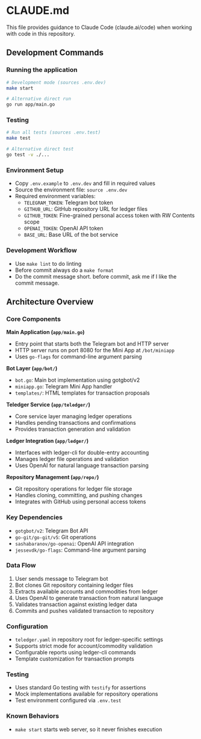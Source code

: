 # CLAUDE.md

This file provides guidance to Claude Code (claude.ai/code) when working with code in this repository.

## Development Commands

### Running the application
```bash
# Development mode (sources .env.dev)
make start

# Alternative direct run
go run app/main.go
```

### Testing
```bash
# Run all tests (sources .env.test)
make test

# Alternative direct test
go test -v ./...
```

### Environment Setup
- Copy `.env.example` to `.env.dev` and fill in required values
- Source the environment file: `source .env.dev`
- Required environment variables:
  - `TELEGRAM_TOKEN`: Telegram bot token
  - `GITHUB_URL`: GitHub repository URL for ledger files
  - `GITHUB_TOKEN`: Fine-grained personal access token with RW Contents scope
  - `OPENAI_TOKEN`: OpenAI API token
  - `BASE_URL`: Base URL of the bot service

### Development Workflow
- Use `make lint` to do linting
- Before commit always do a `make format`
- Do the commit message short. before commit, ask me if I like the commit message.

## Architecture Overview

### Core Components

**Main Application (`app/main.go`)**
- Entry point that starts both the Telegram bot and HTTP server
- HTTP server runs on port 8080 for the Mini App at `/bot/miniapp`
- Uses `go-flags` for command-line argument parsing

**Bot Layer (`app/bot/`)**
- `bot.go`: Main bot implementation using gotgbot/v2
- `miniapp.go`: Telegram Mini App handler
- `templates/`: HTML templates for transaction proposals

**Teledger Service (`app/teledger/`)**
- Core service layer managing ledger operations
- Handles pending transactions and confirmations
- Provides transaction generation and validation

**Ledger Integration (`app/ledger/`)**
- Interfaces with ledger-cli for double-entry accounting
- Manages ledger file operations and validation
- Uses OpenAI for natural language transaction parsing

**Repository Management (`app/repo/`)**
- Git repository operations for ledger file storage
- Handles cloning, committing, and pushing changes
- Integrates with GitHub using personal access tokens

### Key Dependencies
- `gotgbot/v2`: Telegram Bot API
- `go-git/go-git/v5`: Git operations
- `sashabaranov/go-openai`: OpenAI API integration
- `jessevdk/go-flags`: Command-line argument parsing

### Data Flow
1. User sends message to Telegram bot
2. Bot clones Git repository containing ledger files
3. Extracts available accounts and commodities from ledger
4. Uses OpenAI to generate transaction from natural language
5. Validates transaction against existing ledger data
6. Commits and pushes validated transaction to repository

### Configuration
- `teledger.yaml` in repository root for ledger-specific settings
- Supports strict mode for account/commodity validation
- Configurable reports using ledger-cli commands
- Template customization for transaction prompts

### Testing
- Uses standard Go testing with `testify` for assertions
- Mock implementations available for repository operations
- Test environment configured via `.env.test`

### Known Behaviors
- `make start` starts web server, so it never finishes execution
